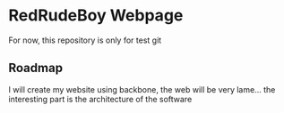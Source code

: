 RedRudeBoy Webpage
==================
For now, this repository is only for test git

Roadmap
-------
I will create my website using backbone, the web will be very lame... the interesting part is the architecture of the software
